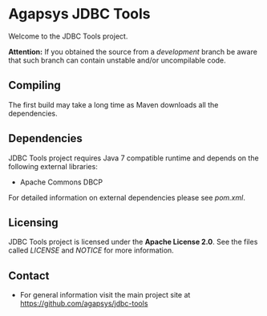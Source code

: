 # Agapsys JDBC Tools

Welcome to the JDBC Tools project.

**Attention:** If you obtained the source from a *development* branch be aware that such branch can contain unstable and/or uncompilable code.

## Compiling

The first build may take a long time as Maven downloads all the dependencies.

## Dependencies

JDBC Tools project requires Java 7 compatible runtime and depends on the following external libraries:

* Apache Commons DBCP

For detailed information on external dependencies please see *pom.xml*.

## Licensing

JDBC Tools project is licensed under the **Apache License 2.0**. See the files called *LICENSE* and *NOTICE* for more information.

## Contact

* For general information visit the main project site at https://github.com/agapsys/jdbc-tools
